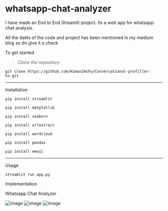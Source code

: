 # whatsapp-chat-analyzer
I have made an End to End Streamlit project. Its a web app for whatsapp chat analysis.

All the datils of the code and project has been mentioned in my medium blog so do give it a check


To get started 

> *Clone the repository*

```
git clone https://github.com/Himan24shu/Conversational-profiller-hs.git
```
---

Installation 

```
pip install streamlit
```
```
pip install matplotlib
```
```
pip install seaborn
```
```
pip install urlextract
```
```
pip install wordcloud
```
```
pip install pandas
```
```
pip install emoji
```
---
Usage

```
streamlit run app.py
```
Implementation

Whatsapp Chat Analyzer 

![image](https://user-images.githubusercontent.com/65888520/145710257-9fcc1ff2-afa4-4870-866f-7a0a611cd937.png)
![image](https://user-images.githubusercontent.com/65888520/145710273-8138f53d-7f7b-4a44-a704-e660aa77f9e7.png)
![image](https://user-images.githubusercontent.com/65888520/145710275-f173cd3b-019c-43ed-adad-e896735dba2a.png)
